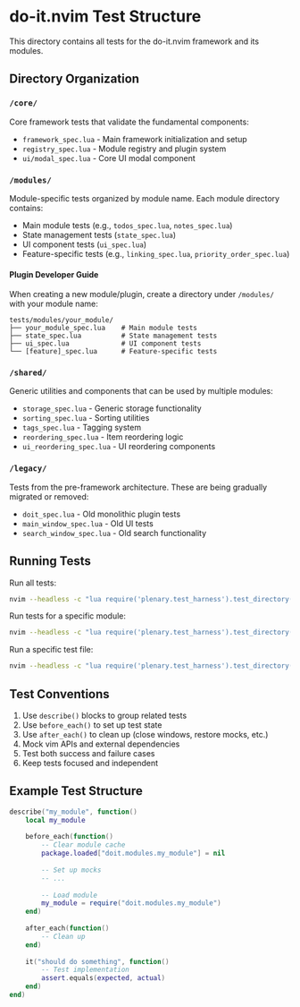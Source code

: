 # do-it.nvim Test Structure

This directory contains all tests for the do-it.nvim framework and its modules.

## Directory Organization

### `/core/`
Core framework tests that validate the fundamental components:
- `framework_spec.lua` - Main framework initialization and setup
- `registry_spec.lua` - Module registry and plugin system
- `ui/modal_spec.lua` - Core UI modal component

### `/modules/`
Module-specific tests organized by module name. Each module directory contains:
- Main module tests (e.g., `todos_spec.lua`, `notes_spec.lua`)
- State management tests (`state_spec.lua`)
- UI component tests (`ui_spec.lua`)
- Feature-specific tests (e.g., `linking_spec.lua`, `priority_order_spec.lua`)

#### Plugin Developer Guide
When creating a new module/plugin, create a directory under `/modules/` with your module name:
```
tests/modules/your_module/
├── your_module_spec.lua    # Main module tests
├── state_spec.lua          # State management tests
├── ui_spec.lua             # UI component tests
└── [feature]_spec.lua      # Feature-specific tests
```

### `/shared/`
Generic utilities and components that can be used by multiple modules:
- `storage_spec.lua` - Generic storage functionality
- `sorting_spec.lua` - Sorting utilities
- `tags_spec.lua` - Tagging system
- `reordering_spec.lua` - Item reordering logic
- `ui_reordering_spec.lua` - UI reordering components

### `/legacy/`
Tests from the pre-framework architecture. These are being gradually migrated or removed:
- `doit_spec.lua` - Old monolithic plugin tests
- `main_window_spec.lua` - Old UI tests
- `search_window_spec.lua` - Old search functionality

## Running Tests

Run all tests:
```bash
nvim --headless -c "lua require('plenary.test_harness').test_directory('tests')" -c "qa!"
```

Run tests for a specific module:
```bash
nvim --headless -c "lua require('plenary.test_harness').test_directory('tests/modules/todos')" -c "qa!"
```

Run a specific test file:
```bash
nvim --headless -c "lua require('plenary.test_harness').test_directory('tests', {pattern = 'todos_spec'})" -c "qa!"
```

## Test Conventions

1. Use `describe()` blocks to group related tests
2. Use `before_each()` to set up test state
3. Use `after_each()` to clean up (close windows, restore mocks, etc.)
4. Mock vim APIs and external dependencies
5. Test both success and failure cases
6. Keep tests focused and independent

## Example Test Structure

```lua
describe("my_module", function()
    local my_module
    
    before_each(function()
        -- Clear module cache
        package.loaded["doit.modules.my_module"] = nil
        
        -- Set up mocks
        -- ...
        
        -- Load module
        my_module = require("doit.modules.my_module")
    end)
    
    after_each(function()
        -- Clean up
    end)
    
    it("should do something", function()
        -- Test implementation
        assert.equals(expected, actual)
    end)
end)
```